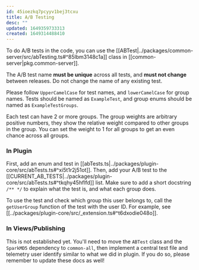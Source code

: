```yaml
---
id: 45ioezkq7pcyyv1bej3tcxu
title: A/B Testing
desc: ""
updated: 1649359733313
created: 1649314488410
---
```


To do A/B tests in the code, you can use the [[ABTest|../packages/common-server/src/abTesting.ts#^85lbm3148c1a]] class in [[common-server|pkg.common-server]].

The A/B test name **must be unique** across all tests, and **must not change** between releases.
Do not change the name of any existing test.

Please follow `UpperCamelCase` for test names, and `lowerCamelCase` for group
names. Tests should be named as `ExampleTest`, and group enums should be named
as `ExampleTestGroups`.

Each test can have 2 or more groups. The group weights are arbitrary positive
numbers, they show the relative weight compared to other groups in the group.
You can set the weight to 1 for all groups to get an even chance across all
groups.

### In Plugin

First, add an enum and test in [[abTests.ts|../packages/plugin-core/src/abTests.ts#^xi5t1r2j51ot]].
Then, add your A/B test to the [[CURRENT_AB_TESTS|../packages/plugin-core/src/abTests.ts#^tkqhy45hflfd]] list.
Make sure to add a short docstring `/** */` to explain what the test is, and what each group does.

To use the test and check which group this user belongs to, call the
`getUserGroup` function of the test with the user ID. For example, see [[../packages/plugin-core/src/_extension.ts#^t6dxodie048o]].

### In Views/Publishing

This is not established yet. You'll need to move the `ABTest` class and the
`SparkMD5` dependency to `common-all`, then implement a central test file and
telemetry user identify similar to what we did in plugin. If you do so, please
remember to update these docs as well!
